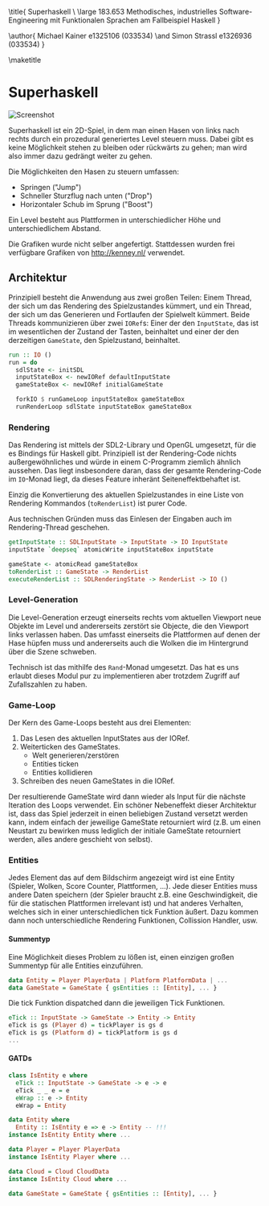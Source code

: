 \title{
Superhaskell \\
\large 183.653 Methodisches, industrielles Software-Engineering mit Funktionalen Sprachen am Fallbeispiel Haskell
}

\author{
Michael Kainer e1325106 (033534)
\and
Simon Strassl e1326936 (033534)
}

\maketitle

# Superhaskell

![Screenshot](screen.png)

Superhaskell ist ein 2D-Spiel, in dem man einen Hasen von links nach rechts
durch ein prozedural generiertes Level steuern muss. Dabei gibt es keine
Möglichkeit stehen zu bleiben oder rückwärts zu gehen; man wird also immer
dazu gedrängt weiter zu gehen.

Die Möglichkeiten den Hasen zu steuern umfassen:

- Springen ("Jump")
- Schneller Sturzflug nach unten ("Drop")
- Horizontaler Schub im Sprung ("Boost")

Ein Level besteht aus Plattformen in unterschiedlicher Höhe und
unterschiedlichem Abstand.

Die Grafiken wurde nicht selber angefertigt. Stattdessen wurden frei verfügbare
Grafiken von http://kenney.nl/ verwendet.

## Architektur

Prinzipiell besteht die Anwendung aus zwei großen Teilen: Einem Thread, der sich
um das Rendering des Spielzustandes kümmert, und ein Thread, der sich um das
Generieren und Fortlaufen der Spielwelt kümmert. Beide Threads kommunizieren
über zwei `IORef`s: Einer der den `InputState`, das ist im wesentlichen der
Zustand der Tasten, beinhaltet und einer der den derzeitigen `GameState`, den
Spielzustand, beinhaltet.

```haskell
run :: IO ()
run = do
  sdlState <- initSDL
  inputStateBox <- newIORef defaultInputState
  gameStateBox <- newIORef initialGameState

  forkIO $ runGameLoop inputStateBox gameStateBox
  runRenderLoop sdlState inputStateBox gameStateBox
```

### Rendering

Das Rendering ist mittels der SDL2-Library und OpenGL umgesetzt, für die es Bindings für
Haskell gibt. Prinzipiell ist der Rendering-Code nichts außergewöhnliches und
würde in einem C-Programm ziemlich ähnlich aussehen. Das liegt insbesondere
daran, dass der gesamte Rendering-Code im `IO`-Monad liegt, da dieses Feature
inheränt Seiteneffektbehaftet ist.

Einzig die Konvertierung des aktuellen Spielzustandes in eine Liste von
Rendering Kommandos (`toRenderList`) ist purer Code.

Aus technischen Gründen muss das Einlesen der Eingaben auch im Rendering-Thread
geschehen.

```haskell
getInputState :: SDLInputState -> InputState -> IO InputState
inputState `deepseq` atomicWrite inputStateBox inputState

gameState <- atomicRead gameStateBox
toRenderList :: GameState -> RenderList
executeRenderList :: SDLRenderingState -> RenderList -> IO ()
```

### Level-Generation

Die Level-Generation erzeugt einerseits rechts vom aktuellen Viewport neue
Objekte im Level und andererseits zerstört sie Objecte, die den Viewport
links verlassen haben. Das umfasst einerseits die Plattformen auf denen der Hase
hüpfen muss und andererseits auch die Wolken die im Hintergrund über die Szene
schweben.

Technisch ist das mithilfe des `Rand`-Monad umgesetzt. Das hat es uns erlaubt
dieses Modul pur zu implementieren aber trotzdem Zugriff auf Zufallszahlen
zu haben.

### Game-Loop

Der Kern des Game-Loops besteht aus drei Elementen:

1. Das Lesen des aktuellen InputStates aus der IORef.
2. Weiterticken des GameStates.
    * Welt generieren/zerstören
    * Entities ticken
    * Entities kollidieren
3. Schreiben des neuen GameStates in die IORef.

Der resultierende GameState wird dann wieder als Input für die nächste Iteration des Loops verwendet.
Ein schöner Nebeneffekt dieser Architektur ist, dass das Spiel jederzeit in einen beliebigen Zustand versetzt werden kann, indem einfach der jeweilige GameState retourniert wird (z.B. um einen Neustart zu bewirken muss lediglich der initiale GameState retourniert werden, alles andere geschieht von selbst).

### Entities

Jedes Element das auf dem Bildschirm angezeigt wird ist eine Entity (Spieler, Wolken, Score Counter, Plattformen, ...).
Jede dieser Entities muss andere Daten speichern (der Spieler braucht z.B. eine Geschwindigkeit, die für die statischen Plattformen irrelevant ist) und hat anderes Verhalten, welches sich in einer unterschiedlichen tick Funktion äußert.
Dazu kommen dann noch unterschiedliche Rendering Funktionen, Collission Handler, usw.

#### Summentyp

Eine Möglichkeit dieses Problem zu lößen ist, einen einzigen großen Summentyp für alle Entities einzuführen.
```haskell
data Entity = Player PlayerData | Platform PlatformData | ...
data GameState = GameState { gsEntities :: [Entity], ... }
```

Die tick Funktion dispatched dann die jeweiligen Tick Funktionen.
```haskell
eTick :: InputState -> GameState -> Entity -> Entity
eTick is gs (Player d) = tickPlayer is gs d
eTick is gs (Platform d) = tickPlatform is gs d
...
```


#### GATDs

```haskell
class IsEntity e where
  eTick :: InputState -> GameState -> e -> e
  eTick _ _ e = e
  eWrap :: e -> Entity
  eWrap = Entity

data Entity where
  Entity :: IsEntity e => e -> Entity -- !!!
instance IsEntity Entity where ...

data Player = Player PlayerData
instance IsEntity Player where ...

data Cloud = Cloud CloudData
instance IsEntity Cloud where ...

data GameState = GameState { gsEntities :: [Entity], ... }
```
